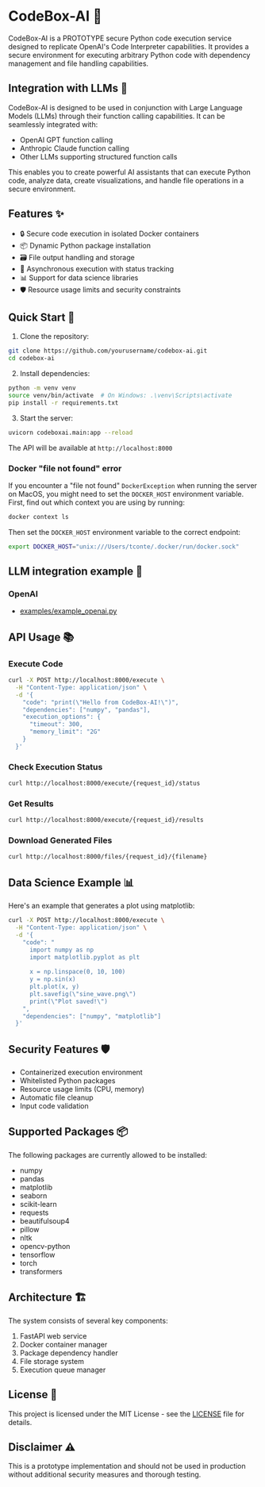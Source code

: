 # CodeBox-AI 🤖

CodeBox-AI is a PROTOTYPE secure Python code execution service designed to replicate OpenAI's Code Interpreter capabilities. It provides a secure environment for executing arbitrary Python code with dependency management and file handling capabilities.

## Integration with LLMs 🧠

CodeBox-AI is designed to be used in conjunction with Large Language Models (LLMs) through their function calling capabilities. It can be seamlessly integrated with:
- OpenAI GPT function calling
- Anthropic Claude function calling
- Other LLMs supporting structured function calls

This enables you to create powerful AI assistants that can execute Python code, analyze data, create visualizations, and handle file operations in a secure environment.

## Features ✨

- 🔒 Secure code execution in isolated Docker containers
- 📦 Dynamic Python package installation
- 🗃️ File output handling and storage
- 🔄 Asynchronous execution with status tracking
- 📊 Support for data science libraries
- 🛡️ Resource usage limits and security constraints

## Quick Start 🚀

1. Clone the repository:
```bash
git clone https://github.com/yourusername/codebox-ai.git
cd codebox-ai
```

2. Install dependencies:
```bash
python -m venv venv
source venv/bin/activate  # On Windows: .\venv\Scripts\activate
pip install -r requirements.txt
```

3. Start the server:
```bash
uvicorn codeboxai.main:app --reload
```

The API will be available at `http://localhost:8000`

### Docker "file not found" error

If you encounter a "file not found" `DockerException` when running the server on MacOS, you might need to set the `DOCKER_HOST` environment variable. First, find out which context you are using by running:

```bash
docker context ls
```

Then set the `DOCKER_HOST` environment variable to the correct endpoint:

```bash
export DOCKER_HOST="unix:///Users/tconte/.docker/run/docker.sock"
```

## LLM integration example 🤝

### OpenAI

- [examples/example_openai.py](examples/example_openai.py)

## API Usage 📚

### Execute Code
```bash
curl -X POST http://localhost:8000/execute \
  -H "Content-Type: application/json" \
  -d '{
    "code": "print(\"Hello from CodeBox-AI!\")",
    "dependencies": ["numpy", "pandas"],
    "execution_options": {
      "timeout": 300,
      "memory_limit": "2G"
    }
  }'
```

### Check Execution Status
```bash
curl http://localhost:8000/execute/{request_id}/status
```

### Get Results
```bash
curl http://localhost:8000/execute/{request_id}/results
```

### Download Generated Files
```bash
curl http://localhost:8000/files/{request_id}/{filename}
```

## Data Science Example 📊

Here's an example that generates a plot using matplotlib:

```bash
curl -X POST http://localhost:8000/execute \
  -H "Content-Type: application/json" \
  -d '{
    "code": "
      import numpy as np
      import matplotlib.pyplot as plt
      
      x = np.linspace(0, 10, 100)
      y = np.sin(x)
      plt.plot(x, y)
      plt.savefig(\"sine_wave.png\")
      print(\"Plot saved!\")
    ",
    "dependencies": ["numpy", "matplotlib"]
  }'
```

## Security Features 🛡️

- Containerized execution environment
- Whitelisted Python packages
- Resource usage limits (CPU, memory)
- Automatic file cleanup
- Input code validation

## Supported Packages 📦

The following packages are currently allowed to be installed:
- numpy
- pandas
- matplotlib
- seaborn
- scikit-learn
- requests
- beautifulsoup4
- pillow
- nltk
- opencv-python
- tensorflow
- torch
- transformers

## Architecture 🏗️

The system consists of several key components:
1. FastAPI web service
2. Docker container manager
3. Package dependency handler
4. File storage system
5. Execution queue manager

## License 📄

This project is licensed under the MIT License - see the [LICENSE](LICENSE) file for details.

## Disclaimer ⚠️

This is a prototype implementation and should not be used in production without additional security measures and thorough testing.

